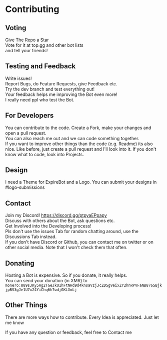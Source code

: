 # Contributing

## Voting
Give The Repo a Star<br>
Vote for it at top.gg and other bot lists<br>
and tell your friends!

## Testing and Feedback
Write issues!<br>
Report Bugs, do Feature Requests, give Feedback etc.<br>
Try the dev branch and test everything out!<br>
Your feedback helps me improving the Bot even more!<br>
I really need ppl who test the Bot.<br>


## For Developers
You can contribute to the code. Create a Fork, make your changes and open a pull request.<br>
You can also reach me out and we can code something together.<br>
If you want to improve other things than the code (e.g. Readme) its also nice. Like before, just create a pull request and I'll look into it.
If you don't know what to code, look into Projects.


## Design
I need a Theme for ExpireBot and a Logo. You can submit your designs in #logo-submissions


## Contact
Join my Discord! https://discord.gg/ptpyaEPpapy<br>
Discuss with others about the Bot, ask questions etc.<br>
Get Involved into the Developing process!<br>
Pls don't use the issues Tab for random chatting around, use the Discussions Tab instead.<br>
If you don't have Discord or Github, you can contact me on twitter or on other social media. Note that I won't check them that often.

## Donating
Hosting a Bot is expensive. So if you donate, it really helps.<br>
You can send your donation (in XMR) to
`monero:889sJKy5Ag2TGeJkU1hFtNHd9d4knsaVzjJcZDSgVeixZY2hnRPVFaNB876SBjkjpBS3gJe1U7x24YiChq6h7wdjGKLXmLj`


## Other Things
There are more ways how to contribute. Every Idea is appreciated. Just let me know



If you have any question or feedback, feel free to Contact me
